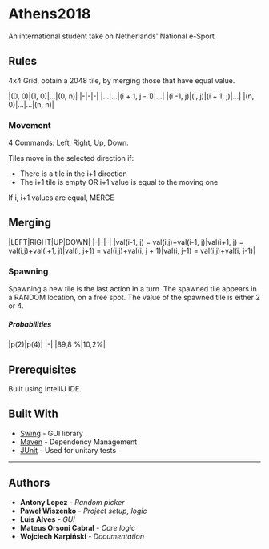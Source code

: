 # Athens2018

An international student take on Netherlands' National e-Sport

## Rules
4x4 Grid, obtain a 2048 tile, by merging those that have equal value.

|(0, 0)|(1, 0)|...|(0, n)|
|-|-|-|
|...|...|(i + 1, j - 1)|...|
|(i -1, j)|(i, j)|(i + 1, j)|...|
|(n, 0)|...|...|(n, n)|

### Movement

4 Commands: Left, Right, Up, Down.

Tiles move in the selected direction if:
* There is a tile in the i+1 direction
* The i+1 tile is empty OR i+1 value is equal to the moving one

If i, i+1 values are equal, MERGE

## Merging

|LEFT|RIGHT|UP|DOWN|
|-|-|-|
|val(i-1, j) = val(i,j)+val(i-1, j)|val(i+1, j) = val(i,j)+val(i+1, j)|val(i, j+1) = val(i,j)+val(i, j + 1)|val(i, j-1) = val(i,j)+val(i, j-1)|


### Spawning

Spawning a new tile is the last action in a turn. The spawned tile appears in a RANDOM location, on a free spot. The value of the spawned tile is either 2 or 4.

##### Probabilities

|p(2)|p(4)|
|-|
|89,8 %|10,2%|

## Prerequisites

Built using IntelliJ IDE.

## Built With

* [Swing](https://docs.oracle.com/javase/7/docs/api/javax/swing/package-summary.html) - GUI library
* [Maven](https://maven.apache.org/) - Dependency Management
* [JUnit](https://junit.org/) - Used for unitary tests

***

## Authors

* **Antony Lopez** - *Random picker*
* **Paweł Wiszenko** - *Project setup, logic*
* **Luís Alves** - *GUI*
* **Mateus Orsoni Cabral** - *Core logic*
* **Wojciech Karpiński** - *Documentation*
